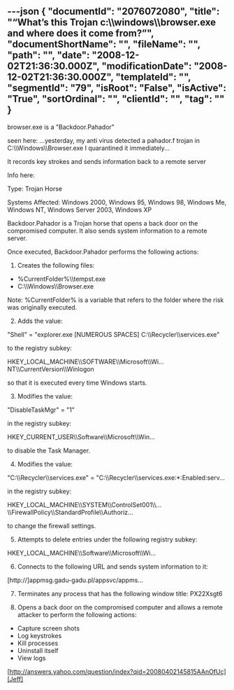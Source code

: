 ---json
{
  "documentId": "2076072080",
  "title": "“What’s this Trojan c:&bsol;&bsol;windows&bsol;&bsol;browser.exe and where does it come from?”",
  "documentShortName": "",
  "fileName": "",
  "path": "",
  "date": "2008-12-02T21:36:30.000Z",
  "modificationDate": "2008-12-02T21:36:30.000Z",
  "templateId": "",
  "segmentId": "79",
  "isRoot": "False",
  "isActive": "True",
  "sortOrdinal": "",
  "clientId": "",
  "tag": ""
}
---

browser.exe is a &quot;Backdoor.Pahador&quot;

seen here:
...yesterday, my anti virus detected a pahador.f trojan in C:&bsol;&bsol;Windows&bsol;&bsol;Browser.exe I quarantined it immediately...

It records key strokes and sends information back to a remote server

Info here:

Type: Trojan Horse

Systems Affected: Windows 2000, Windows 95, Windows 98, Windows Me, Windows NT, Windows Server 2003, Windows XP

Backdoor.Pahador is a Trojan horse that opens a back door on the compromised computer. It also sends system information to a remote server.


Once executed, Backdoor.Pahador performs the following actions:

1. Creates the following files:

* %CurrentFolder%&bsol;&bsol;tempst.exe
* C:&bsol;&bsol;Windows&bsol;&bsol;Browser.exe

Note: %CurrentFolder% is a variable that refers to the folder where the risk was originally executed.

2. Adds the value:

&quot;Shell&quot; = &quot;explorer.exe [NUMEROUS SPACES] C:&bsol;&bsol;Recycler&bsol;&bsol;services.exe&quot;

to the registry subkey:

HKEY_LOCAL_MACHINE&bsol;&bsol;SOFTWARE&bsol;&bsol;Microsoft&bsol;&bsol;Wi... NT&bsol;&bsol;CurrentVersion&bsol;&bsol;Winlogon

so that it is executed every time Windows starts.

3. Modifies the value:

&quot;DisableTaskMgr&quot; = &quot;1&quot;

in the registry subkey:

HKEY_CURRENT_USER&bsol;&bsol;Software&bsol;&bsol;Microsoft&bsol;&bsol;Win...

to disable the Task Manager.

4. Modifies the value:

&quot;C:&bsol;&bsol;Recycler&bsol;&bsol;services.exe&quot; = &quot;C:&bsol;&bsol;Recycler&bsol;&bsol;services.exe:*:Enabled:serv...

in the registry subkey:

HKEY_LOCAL_MACHINE&bsol;&bsol;SYSTEM&bsol;&bsol;ControlSet001&bsol;&bsol;...
&bsol;&bsol;FirewallPolicy&bsol;&bsol;StandardProfile&bsol;&bsol;Authoriz...

to change the firewall settings.

5. Attempts to delete entries under the following registry subkey:

HKEY_LOCAL_MACHINE&bsol;&bsol;Software&bsol;&bsol;Microsoft&bsol;&bsol;Wi...

6. Connects to the following URL and sends system information to it:

[http://]appmsg.gadu-gadu.pl/appsvc/appms...

7. Terminates any process that has the following window title:
PX22Xsgt6

8. Opens a back door on the compromised computer and allows a remote attacker to perform the following actions:

* Capture screen shots
* Log keystrokes
* Kill processes
* Uninstall itself
* View logs

[http://answers.yahoo.com/question/index?qid=20080402145815AAnOfUc][Jeff]
